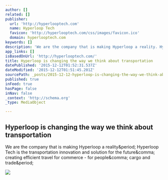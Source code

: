 ```yaml
---
author: []
related: []
publisher:
  url: 'http://hyperlooptech.com'
  name: Hyperloop Tech
  favicon: 'http://hyperlooptech.com/css/images/favicon.ico'
  domain: hyperlooptech.com
keywords: []
description: 'We are the company that is making Hyperloop a reality. Hyperloop Tech is the transportation innovation and solution for the future, creating efficient travel for commerce - for people, cargo and trade.'
app_links: []
isBasedOnUrl: 'http://hyperlooptech.com/'
title: Hyperloop is changing the way we think about transportation
datePublished: '2015-12-12T01:52:31.537Z'
dateModified: '2015-12-12T01:51:45.201Z'
sourcePath: _posts/2015-12-12-hyperloop-is-changing-the-way-we-think-about-transportation.md
published: true
inFeed: true
hasPage: false
inNav: false
_context: 'http://schema.org'
_type: MediaObject

---
```

<article style=""><h1>Hyperloop is changing the way we think about transportation</h1><p>We are the company that is making Hyperloop a reality&amp;period; Hyperloop Tech is the transportation innovation and solution for the future&amp;comma; creating efficient travel for commerce - for people&amp;comma; cargo and trade&amp;period;</p><img src="http://hyperlooptech.com/img/hyperloop_tube_delivery_share.jpg" /></article>
